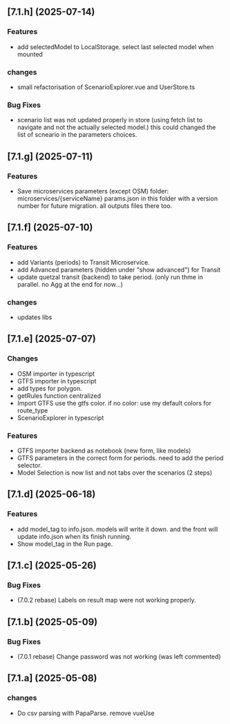 ## [7.1.h] (2025-07-14)
### Features
* add selectedModel to LocalStorage. select last selected model when mounted

### changes
* small refactorisation of ScenarioExplorer.vue and UserStore.ts

### Bug Fixes
* scenario list was not updated properly in store (using fetch list to navigate and not the actually selected model.) this could changed the list of scneario in the parameters choices.

## [7.1.g] (2025-07-11)
### Features
* Save microservices parameters (except OSM)
    folder: microservices/{serviceName}
    params.json in this folder with a version number for future migration.
    all outputs files there too.

## [7.1.f] (2025-07-10)
### Features
* add Variants (periods) to Transit Microservice.
* add Advanced parameters (hidden under "show advanced") for Transit
* update quetzal transit (backend) to take period. (only run thme in parallel. no Agg at the end for now...)

### changes
* updates libs

## [7.1.e] (2025-07-07)
### Changes
* OSM importer in typescript
* GTFS importer in typescript
* add types for polygon.
* getRules function centralized
* Import GTFS use the gtfs color. if no color: use my default colors for route_type
* ScenarioExplorer in typescript

### Features
* GTFS importer backend as notebook (new form, like models)
* GTFS parameters in the correct form for periods. need to add the period selector.
* Model Selection is now list and not tabs over the scenarios (2 steps)

## [7.1.d] (2025-06-18)
### Features
* add model_tag to info.json. models will write it down. and the front will update info.json when its finish running.
* Show model_tag in the Run page.

## [7.1.c] (2025-05-26)
### Bug Fixes
* (7.0.2 rebase) Labels on result map were not working properly.

## [7.1.b] (2025-05-09)
### Bug Fixes
* (7.0.1 rebase) Change password was not working (was left commented)

## [7.1.a] (2025-05-08)
### changes
* Do csv parsing with PapaParse. remove vueUse 